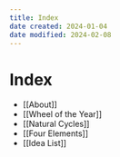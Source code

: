 ```yaml
---
title: Index
date created: 2024-01-04
date modified: 2024-02-08
---
```


# Index

- [[About]]
- [[Wheel of the Year]]
- [[Natural Cycles]]
- [[Four Elements]]
- [[Idea List]]
